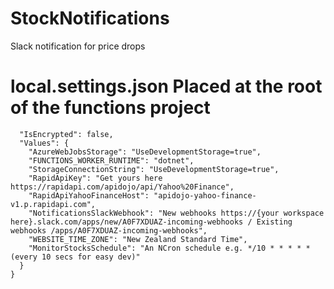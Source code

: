 # StockNotifications
Slack notification for price drops

# local.settings.json Placed at the root of the functions project
```{
  "IsEncrypted": false,
  "Values": {
    "AzureWebJobsStorage": "UseDevelopmentStorage=true",
    "FUNCTIONS_WORKER_RUNTIME": "dotnet",
    "StorageConnectionString": "UseDevelopmentStorage=true",
    "RapidApiKey": "Get yours here https://rapidapi.com/apidojo/api/Yahoo%20Finance",
    "RapidApiYahooFinanceHost": "apidojo-yahoo-finance-v1.p.rapidapi.com",
    "NotificationsSlackWebhook": "New webhooks https://{your workspace here}.slack.com/apps/new/A0F7XDUAZ-incoming-webhooks / Existing webhooks /apps/A0F7XDUAZ-incoming-webhooks",
    "WEBSITE_TIME_ZONE": "New Zealand Standard Time",
    "MonitorStocksSchedule": "An NCron schedule e.g. */10 * * * * * (every 10 secs for easy dev)"
  }
}
